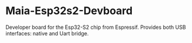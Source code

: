 # Maia-Esp32s2-Devboard
Developer board for the Esp32-S2 chip from Espressif. Provides both USB interfaces: native and Uart bridge.
